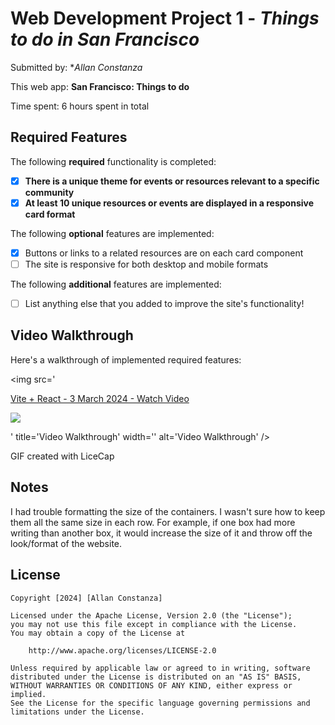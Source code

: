 # Web Development Project 1 - *Things to do in San Francisco*

Submitted by: **Allan Constanza*

This web app: **San Francisco: Things to do**

Time spent: 6 hours spent in total

## Required Features

The following **required** functionality is completed:

- [X] **There is a unique theme for events or resources relevant to a specific community**
- [X] **At least 10 unique resources or events are displayed in a responsive card format**

The following **optional** features are implemented:

- [X] Buttons or links to a related resources are on each card component
- [ ] The site is responsive for both desktop and mobile formats

The following **additional** features are implemented:

* [ ] List anything else that you added to improve the site's functionality!

## Video Walkthrough

Here's a walkthrough of implemented required features:

<img src='<div>
    <a href="https://www.loom.com/share/6457c9189ca34be2bd52855acb842367">
      <p>Vite + React - 3 March 2024 - Watch Video</p>
    </a>
    <a href="https://www.loom.com/share/6457c9189ca34be2bd52855acb842367">
      <img style="max-width:300px;" src="https://cdn.loom.com/sessions/thumbnails/6457c9189ca34be2bd52855acb842367-with-play.gif">
    </a>
  </div>' title='Video Walkthrough' width='' alt='Video Walkthrough' />

<!-- Replace this with whatever GIF tool you used! -->
GIF created with LiceCap

## Notes

I had trouble formatting the size of the containers. I wasn't sure how to keep them all the same size in each row. For example, if one box had more writing than another box, it would increase the size of it and throw off the look/format of the website. 

## License

    Copyright [2024] [Allan Constanza]

    Licensed under the Apache License, Version 2.0 (the "License");
    you may not use this file except in compliance with the License.
    You may obtain a copy of the License at

        http://www.apache.org/licenses/LICENSE-2.0

    Unless required by applicable law or agreed to in writing, software
    distributed under the License is distributed on an "AS IS" BASIS,
    WITHOUT WARRANTIES OR CONDITIONS OF ANY KIND, either express or implied.
    See the License for the specific language governing permissions and
    limitations under the License.

